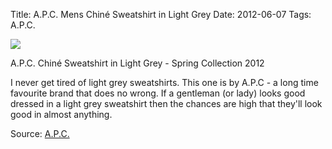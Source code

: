 Title: A.P.C. Mens Chiné Sweatshirt in Light Grey
Date: 2012-06-07
Tags: A.P.C.

![](/images/APCMANCHINESWEATSHIRT.jpg)

A.P.C. Chiné Sweatshirt in Light Grey - Spring Collection 2012

I never get tired of light grey sweatshirts. This one is by A.P.C - a
long time favourite brand that does no wrong. If a gentleman (or lady)
looks good dressed in a light grey sweatshirt then the chances are
high that they'll look good in almost anything.

Source: [A.P.C.](http://www.apc.fr/)
